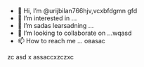 - 👋 Hi, I’m @urijbilan766hjv,vcxbfdgmn gfd
- 👀 I’m interested in ...
- 🌱 I’m sadas learsadning ...
- 💞️ I’m looking to collaborate on ...wqasd
- 📫 How to reach me ...
оваsac
<!---hbxsa
urijbilan766/sad is a ✨ special ✨ repository because its `README.md` (this file) appears on your GitHub profile.
You can click the Preview link to take a look at yyiuour changes.asd
--->
zc
asd
x
assaccxzczxc
